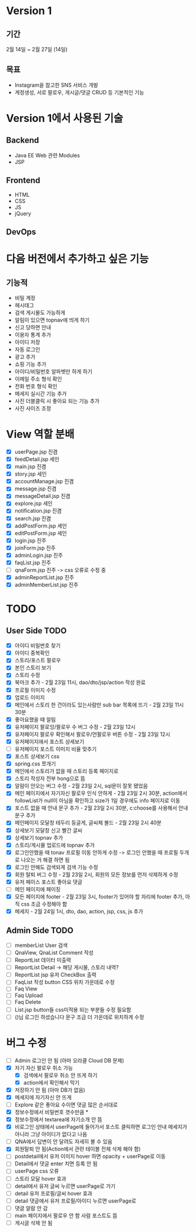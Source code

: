 # Version 1
## 기간
2월 14일 ~ 2월 27일 (14일)

## 목표
- Instagram을 참고한 SNS 서비스 개발
- 계정생성, 서로 팔로우, 게시글/댓글 CRUD 등 기본적인 기능

# Version 1에서 사용된 기술
## Backend
- Java EE Web 관련 Modules
- JSP

## Frontend
- HTML
- CSS
- JS
- jQuery

## DevOps

# 다음 버전에서 추가하고 싶은 기능
## 기능적
- 비밀 계정
- 헤시태그
- 검색 게시물도 가능하게
- 알림이 있으면 topnav에 띄게 하기
- 신고 당하면 안내
- 이용자 통계 추가
- 아이디 저장
- 자동 로그인
- 광고 추가
- 쇼핑 기능 추가
- 아이디/비밀번호 알파벳만 하게 하기
- 이메일 주소 형식 확인
- 전화 번호 형식 확인
- 메세지 실시간 기능 추가
- 사진 더블클릭 시 좋아요 되는 기능 추가
- 사진 사이즈 조정

# View 역할 분배
- [x] userPage.jsp 진겸
- [x] feedDetail.jsp 세인
- [x] main.jsp 진겸
- [x] story.jsp 세인
- [x] accountManage.jsp 진겸
- [x] message.jsp 진겸
- [x] messageDetail.jsp 진겸
- [x] explore.jsp 세인
- [x] notification.jsp 진겸
- [x] search.jsp 진겸
- [x] addPostForm.jsp 세인
- [x] editPostForm.jsp 세인
- [x] login.jsp 진주
- [x] joinForm.jsp 진주
- [x] adminLogin.jsp 진주
- [x] faqList.jsp 진주
- [ ] qnaForm.jsp 진주 -> css 오류로 수정 중
- [x] adminReportList.jsp 진주
- [x] adminMemberList.jsp 진주

# TODO
## User Side TODO
- [x] 아이디 비밀번호 찾기
- [x] 아이디 중복확인
- [x] 스토리/포스트 팔로우
- [x] 본인 스토리 보기
- [x] 스토리 수정
- [x] 북마크 추가 - 2월 23일 11시, dao/dto/jsp/action 작성 완료
- [x] 프로필 이미지 수정
- [x] 업로드 이미지
- [x] 메인에서 스토리 한 건이라도 있는사람만 sub bar 목록에 뜨기 - 2월 23일 11시 30분
- [x] 좋아요했을 때 알림
- [x] 유저페이지 팔로잉/팔로우 수 버그 수정 - 2월 23일 12시
- [x] 유저페이지 팔로우 확인해서 팔로우/언팔로우 버튼 수정 - 2월 23일 12시
- [x] 유저페이지에서 포스트 상세보기
- [ ] 유저페이지 포스트 이미지 비율 맞추기
- [x] 포스트 상세보기 css
- [x] spring.css 쪼개기
- [x] 메인에서 스토리가 없을 때 스토리 등록 페이지로
- [x] 스토리 작성자 전부 hong으로 뜸
- [x] 알람이 안오는 버그 수정 - 2월 23일 2시, sql문이 잘못 됐었음
- [x] 메인 페이지에서 자기자신 팔로우 인식 안하게 - 2월 23일 2시 30분, action에서 followList가 null이 아님을 확인하고 size가 1일 경우에도 info 페이지로 이동
- [x] 포스트 없을 때 안내 문구 추가  - 2월 23일 2시 30분, c:choose를 사용해서 안내문구 추가
- [x] 메인페이지 모달창 테두리 둥글게, 글씨체 볼드 - 2월 23일 2시 40분
- [x] 상세보기 모달창 신고 빨간 글씨
- [x] 상세보기 topnav 추가
- [x] 스토리/게시물 업로드에 topnav 추가
- [x] 로그인안했을 때 tonav 프로필 이동 안하게 수정 -> 로그인 안했을 때 프로필 두개로 나오는 거 해결 하면 됨 
- [x] 로그인 안해도 검색되게 검색 기능 수정
- [x] 회원 탈퇴 버그 수정 - 2월 23일 2시, 회원의 모든 정보를 먼저 삭제하게 수정
- [x] 유저 페이스 포스트 좋아요 댓글
- [ ] 메인 페이지에 페이징
- [x] 모든 페이지에 footer - 2월 23일 3시, footer가 있어야 할 자리에 footer 추가, 아직 css 조금 수정해야 함
- [x] 메세지 - 2월 24일 1시, dto, dao, action, jsp, css, js 추가

## Admin Side TODO
- [ ] memberList User 검색
- [ ] QnaView, QnaList Comment 작성
- [ ] ReportList 데이터 미출력
- [ ] ReportList Detail -> 해당 게시물, 스토리 내역?  
- [ ] ReportList jsp 유저 CheckBox 출력
- [ ] FaqList 작성 button CSS 위치 가운데로 수정  
- [ ] Faq View
- [ ] Faq Upload
- [ ] Faq Delete
- [ ] List.jsp button들 css미적용 되는 부분들 수정 필요함
- [ ] ()님 로그인 하셨습니다 문구 조금 더 가운데로 위치하게 수정

# 버그 수정
- [ ] Admin 로그인 안 됨 (아마 오라클 Cloud DB 문제)
- [x] 자기 자신 팔로우 취소 가능
    - [x] 검색에서 팔로우 취소 안 뜨게 하기
    - [x] action에서 확인해서 막기
- [x] 저장하기 안 됨 (아마 DB가 없음)
- [x] 메세지에 자기자신 안 뜨게
- [ ] Explore 같은 좋아요 수이면 댓글 많은 순서대로
- [x] 정보수정에서 비밀번호 갯수만큼 *
- [x] 정보수정에서 textarea에 자기소개 안 뜸
- [x] 비로그인 상태에서 userPage에 들어가서 포스트 클릭하면 로그인 안내 메세지가 아니라 그냥 아이디가 없다고 나옴
- [ ] QNA에서 답변이 안 달려도 자세히 볼 수 있음
- [x] 회원탈퇴 안 됨(Action에서 관련 테이블 전체 삭제 해야 함)
- [ ] postdetail에서 유저 이미지 hover 하면 opacity + userPage로 이동
- [ ] Detail에서 댓글 enter 치면 등록 안 됨
- [ ] userPage css 오류
- [ ] 스토리 모달 hover 효과
- [ ] detail에서 유저 글씨 누르면 userPage로 가기
- [ ] detail 유저 프로필/글씨 hover 효과
- [ ] detail 댓글에서 유저 프로필/아이디 누르면 userPage로
- [ ] 댓글 알람 안 감
- [ ] main 페이지에서 팔로우 안 함 사람 포스트도 뜸
- [ ] 게시글 삭제 안 됨